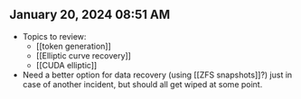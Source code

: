 ## January 20, 2024 08:51 AM
- Topics to review:
	- [[token generation]]
	- [[Elliptic curve recovery]]
	- [[CUDA elliptic]]
- Need a better option for data recovery (using [[ZFS snapshots]]?) just in case of another incident, but should all get wiped at some point.